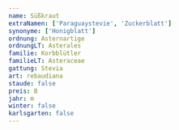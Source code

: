 ```yaml
---
name: Süßkraut
extraNamen: ['Paraguaystevie', 'Zuckerblatt']
synonyme: ['Honigblatt']
ordnung: Asternartige
ordnungLT: Asterales
familie: Korbblütler
familieLT: Asteraceae
gattung: Stevia
art: rebaudiana
staude: false
preis: B
jahr: m
winter: false
karlsgarten: false
---
```

